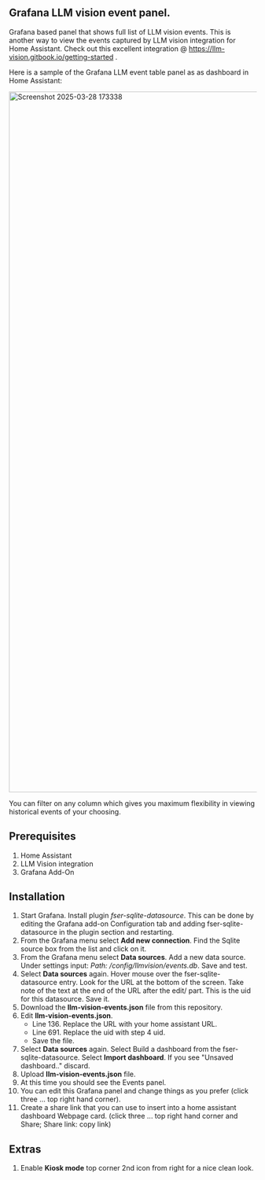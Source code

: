## **Grafana LLM vision event panel**.

Grafana based panel that shows full list of LLM vision events.  This is another way to view the events captured by LLM vision integration for Home Assistant.  Check out this excellent integration @
https://llm-vision.gitbook.io/getting-started .  

Here is a sample of the Grafana LLM event table panel as as dashboard in Home Assistant:

<img width="1426" alt="Screenshot 2025-03-28 173338" src="https://github.com/user-attachments/assets/cca34928-75a0-4bca-be86-07897c4f3478" />

You can filter on any column which gives you maximum flexibility in viewing historical events of your choosing.

## **Prerequisites**

1. Home Assistant
2. LLM Vision integration
3. Grafana Add-On

## **Installation**

1. Start Grafana. Install plugin *fser-sqlite-datasource*.  This can be done by editing the Grafana add-on Configuration tab and adding fser-sqlite-datasource in the plugin section and restarting.
2. From the Grafana menu select  **Add new connection**. Find the Sqlite source box  from the list and click on it.
3. From the Grafana menu select  **Data sources**. Add a new data source. Under settings input: _Path: /config/llmvision/events.db_. Save and test.
4. Select **Data sources** again. Hover mouse over the fser-sqlite-datasource entry.  Look for the URL at the bottom of the screen. Take note of the text at the end of the URL after the edit/ part. This is the uid for this datasource. Save it.
5. Download the **llm-vision-events.json** file from this repository.
6. Edit **llm-vision-events.json**.
   - Line 136. Replace the URL with your home assistant URL.
   - Line 691. Replace the uid with step 4 uid.
   - Save the file.
7. Select **Data sources** again. Select Build a dashboard from the fser-sqlite-datasource.  Select **Import dashboard**. If you see "Unsaved dashboard.." discard.
8. Upload **llm-vision-events.json** file.
9. At this time you should see the Events panel.
10. You can edit this Grafana panel and change things as you prefer (click three ... top right hand corner).
11. Create a share link that you can use to insert into a home assistant dashboard Webpage card. (click three ... top right hand corner and Share; Share link: copy link)

## **Extras**

1. Enable **Kiosk mode** top corner 2nd icon from right for a nice clean look.

